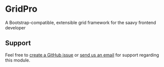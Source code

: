 GridPro
=======

A Bootstrap-compatible, extensible grid framework for the saavy frontend developer

Support
-------

Feel free to [create a GitHub issue](https://github.com/arkadedigital/gridpro/issues/new) or [send us an email](mailto:support@arkade.com.au) for support regarding this module.
